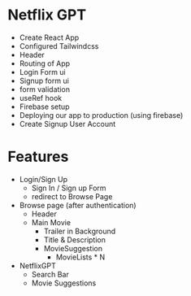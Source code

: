 # Netflix GPT

- Create React App
- Configured Tailwindcss
- Header
- Routing of App
- Login Form ui
- Signup form ui
- form validation
- useRef hook
- Firebase setup
- Deploying our app to  production (using firebase)
- Create Signup User Account 


# Features
- Login/Sign Up
    - Sign In / Sign up Form
    - redirect to Browse Page
- Browse page (after authentication)
    - Header
    - Main Movie
        - Trailer in Background
        - Title & Description
        - MovieSuggestion
            - MovieLists * N
- NetflixGPT
    - Search Bar
    - Movie Suggestions